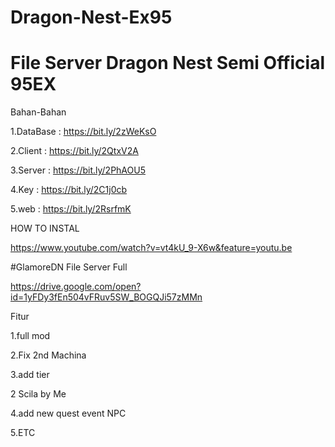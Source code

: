 # Dragon-Nest-Ex95

File Server Dragon Nest Semi Official 95EX
========================
Bahan-Bahan

1.DataBase : https://bit.ly/2zWeKsO

2.Client : https://bit.ly/2QtxV2A

3.Server : https://bit.ly/2PhAOU5

4.Key : https://bit.ly/2C1j0cb

5.web : https://bit.ly/2RsrfmK

HOW TO INSTAL

https://www.youtube.com/watch?v=vt4kU_9-X6w&feature=youtu.be

#GlamoreDN File Server Full

https://drive.google.com/open?id=1yFDy3fEn504vFRuv5SW_BOGQJi57zMMn

Fitur

1.full mod

2.Fix 2nd Machina

3.add tier

2 Scila by Me

4.add new quest event NPC 

5.ETC
